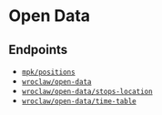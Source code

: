 # Open Data

## Endpoints
 - [`mpk/positions`](http://mpk.wroc.pl/jak-jezdzimy/mapa-pozycji-pojazdow)
 - [`wroclaw/open-data`](http://www.wroclaw.pl/open-data/)
 - [`wroclaw/open-data/stops-location`](http://www.wroclaw.pl/open-data/index.php/zbiory-danych/17-transport/107-przystanki-tramwajowe-i-autobusowe)
 - [`wroclaw/open-data/time-table`](http://www.wroclaw.pl/open-data/index.php/zbiory-danych/17-transport/106-rozklad-jazdy-transportu-publicznego)
